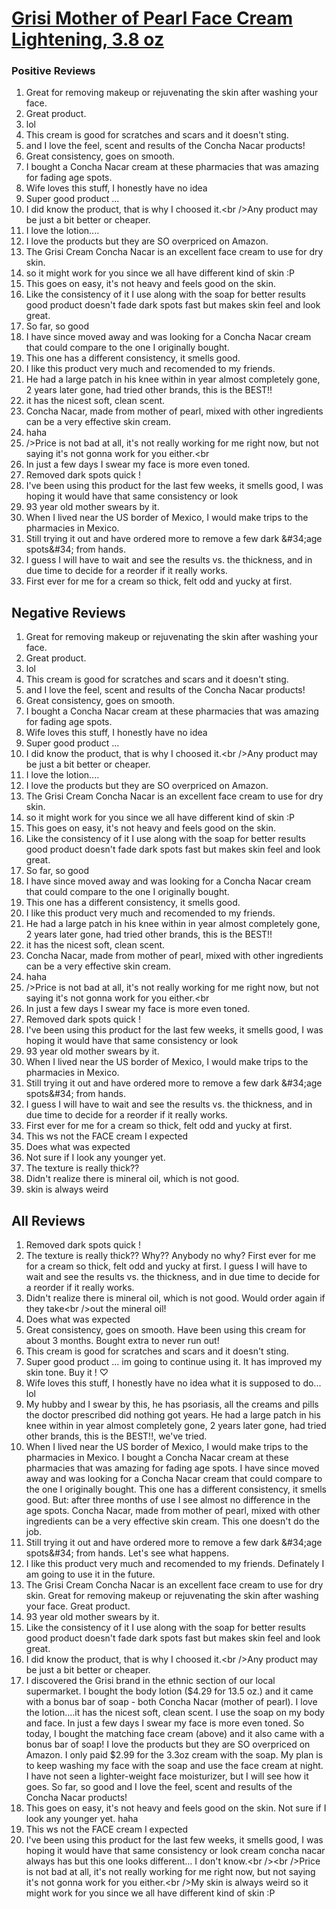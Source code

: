 # [Grisi Mother of Pearl Face Cream Lightening, 3.8 oz](https://products.checkmycream.com/products/Grisi-Mother-of-Pearl-Face-Cream-Lightening-3.8-oz.html)

### Positive Reviews

<ol>
      <li>Great for removing makeup or rejuvenating the skin after washing your face.  </li>
      <li>Great product.</li>
      <li>lol</li>
      <li>This cream is good for scratches and scars and it doesn&#x27;t sting.</li>
      <li>and I love the feel, scent and results of the Concha Nacar products!</li>
      <li>Great consistency, goes on smooth.</li>
      <li>I bought a Concha Nacar cream at these pharmacies that was amazing for fading age spots.  </li>
      <li>Wife loves this stuff, I honestly have no idea</li>
      <li>Super good product ...</li>
      <li>I did know the product, that is why I choosed it.&lt;br /&gt;Any product may be just a bit better or cheaper.</li>
      <li>I love the lotion....</li>
      <li>I love the products but they are SO overpriced on Amazon.  </li>
      <li>The Grisi Cream Concha Nacar is an excellent face cream to use for dry skin.  </li>
      <li>so it might work for you since we all have different kind of skin :P</li>
      <li>This goes on easy, it&#x27;s not heavy and feels good on the skin.  </li>
      <li>Like the consistency of it I use along with the soap for better results good product doesn&#x27;t fade dark spots fast but makes skin feel and look great.</li>
      <li>So far, so good</li>
      <li>I have since moved away and was looking for a Concha Nacar cream that could compare to the one I originally bought.  </li>
      <li>This one has a different consistency, it smells good.  </li>
      <li>I like this product very much and recomended to my friends.</li>
      <li>He had a large patch in his knee within in year almost completely gone, 2 years later gone, had tried other brands, this is the BEST!!</li>
      <li>it has the nicest soft, clean scent.  </li>
      <li>Concha Nacar, made from mother of pearl, mixed with other ingredients can be a very effective skin cream.  </li>
      <li>haha</li>
      <li>/&gt;Price is not bad at all, it&#x27;s not really working for me right now, but not saying it&#x27;s not gonna work for you either.&lt;br</li>
      <li>In just a few days I swear my face is more even toned.  </li>
      <li>Removed dark spots quick !</li>
      <li>I&#x27;ve been using this product for the last few weeks, it smells good, I was hoping it would have that same consistency or look</li>
      <li>93 year old mother swears by it.</li>
      <li>When I lived near the US border of Mexico, I would make trips to the pharmacies in Mexico.  </li>
      <li>Still trying it out and have ordered more to remove a few dark &amp;#34;age spots&amp;#34; from hands.</li>
      <li>I guess I will have to wait and see the results vs. the thickness, and in due time to decide for a reorder if it really works.</li>
      <li>First ever for me for a cream so thick, felt odd and yucky at first.</li>
</ol>


<h2>Negative Reviews</h2>
<ol>
<li> Great for removing makeup or rejuvenating the skin after washing your face.  </li>
<li> Great product.</li>
<li> lol</li>
<li> This cream is good for scratches and scars and it doesn&#x27;t sting.</li>
<li> and I love the feel, scent and results of the Concha Nacar products!</li>
<li> Great consistency, goes on smooth.</li>
<li> I bought a Concha Nacar cream at these pharmacies that was amazing for fading age spots.  </li>
<li> Wife loves this stuff, I honestly have no idea</li>
<li> Super good product ...</li>
<li> I did know the product, that is why I choosed it.&lt;br /&gt;Any product may be just a bit better or cheaper.</li>
<li> I love the lotion....</li>
<li> I love the products but they are SO overpriced on Amazon.  </li>
<li> The Grisi Cream Concha Nacar is an excellent face cream to use for dry skin.  </li>
<li> so it might work for you since we all have different kind of skin :P</li>
<li> This goes on easy, it&#x27;s not heavy and feels good on the skin.  </li>
<li> Like the consistency of it I use along with the soap for better results good product doesn&#x27;t fade dark spots fast but makes skin feel and look great.</li>
<li> So far, so good</li>
<li> I have since moved away and was looking for a Concha Nacar cream that could compare to the one I originally bought.  </li>
<li> This one has a different consistency, it smells good.  </li>
<li> I like this product very much and recomended to my friends.</li>
<li> He had a large patch in his knee within in year almost completely gone, 2 years later gone, had tried other brands, this is the BEST!!</li>
<li> it has the nicest soft, clean scent.  </li>
<li> Concha Nacar, made from mother of pearl, mixed with other ingredients can be a very effective skin cream.  </li>
<li> haha</li>
<li> /&gt;Price is not bad at all, it&#x27;s not really working for me right now, but not saying it&#x27;s not gonna work for you either.&lt;br</li>
<li> In just a few days I swear my face is more even toned.  </li>
<li> Removed dark spots quick !</li>
<li> I&#x27;ve been using this product for the last few weeks, it smells good, I was hoping it would have that same consistency or look</li>
<li> 93 year old mother swears by it.</li>
<li> When I lived near the US border of Mexico, I would make trips to the pharmacies in Mexico.  </li>
<li> Still trying it out and have ordered more to remove a few dark &amp;#34;age spots&amp;#34; from hands.</li>
<li> I guess I will have to wait and see the results vs. the thickness, and in due time to decide for a reorder if it really works.</li>
<li> First ever for me for a cream so thick, felt odd and yucky at first.</li>
<li> This ws not the FACE cream I expected</li>
<li> Does what was expected</li>
<li> Not sure if I look any younger yet.  </li>
<li> The texture is really thick??</li>
<li> Didn&#x27;t realize there is mineral oil, which is not good.  </li>
<li> skin is always weird</li>
</ol>

<h2>All Reviews</h2>

<ol>
    <li> Removed dark spots quick !</li>
    <li> The texture is really thick?? Why?? Anybody no why? First ever for me for a cream so thick, felt odd and yucky at first. I guess I will have to wait and see the results vs. the thickness, and in due time to decide for a reorder if it really works.</li>
    <li> Didn&#x27;t realize there is mineral oil, which is not good.  Would order again if they take&lt;br /&gt;out the mineral oil!</li>
    <li> Does what was expected</li>
    <li> Great consistency, goes on smooth. Have been using this cream for about 3 months. Bought extra to never run out!</li>
    <li> This cream is good for scratches and scars and it doesn&#x27;t sting.</li>
    <li> Super good product ... im going to continue using it. It has improved my skin tone.  Buy it ! ♡</li>
    <li> Wife loves this stuff, I honestly have no idea what it is supposed to do... lol</li>
    <li> My hubby and I swear by this, he has psoriasis, all the creams and pills the doctor prescribed did nothing got years. He had a large patch in his knee within in year almost completely gone, 2 years later gone, had tried other brands, this is the BEST!!, we&#x27;ve tried.</li>
    <li> When I lived near the US border of Mexico, I would make trips to the pharmacies in Mexico.  I bought a Concha Nacar cream at these pharmacies that was amazing for fading age spots.  I have since moved away and was looking for a Concha Nacar cream that could compare to the one I originally bought.  This one has a different consistency, it smells good.  But: after three months of use I see almost no difference in the age spots.  Concha Nacar, made from mother of pearl, mixed with other ingredients can be a very effective skin cream.  This one doesn&#x27;t do the job.</li>
    <li> Still trying it out and have ordered more to remove a few dark &amp;#34;age spots&amp;#34; from hands. Let&#x27;s see what happens.</li>
    <li> I like this product very much and recomended to my friends. Definately I am going to use it in the future.</li>
    <li> The Grisi Cream Concha Nacar is an excellent face cream to use for dry skin.  Great for removing makeup or rejuvenating the skin after washing your face.  Great product.</li>
    <li> 93 year old mother swears by it.</li>
    <li> Like the consistency of it I use along with the soap for better results good product doesn&#x27;t fade dark spots fast but makes skin feel and look great.</li>
    <li> I did know the product, that is why I choosed it.&lt;br /&gt;Any product may be just a bit better or cheaper.</li>
    <li> I discovered the Grisi brand in the ethnic section of our local supermarket.  I bought the body lotion ($4.29 for 13.5 oz.)  and it came with a bonus bar of soap - both Concha Nacar (mother of pearl).  I love the lotion....it has the nicest soft, clean scent.  I use the soap on my body and face.  In just a few days I swear my face is more even toned.  So today, I bought the matching face cream (above) and it also came with a bonus bar of soap!  I love the products but they are SO overpriced on Amazon.  I only paid $2.99 for the 3.3oz cream with the soap.  My plan is to keep washing my face with the soap and use the face cream at night.  I have not seen a lighter-weight face moisturizer, but I will see how it goes.  So far, so good and I love the feel, scent and results of the Concha Nacar products!</li>
    <li> This goes on easy, it&#x27;s not heavy and feels good on the skin.  Not sure if I look any younger yet.  haha</li>
    <li> This ws not the FACE cream I expected</li>
    <li> I&#x27;ve been using this product for the last few weeks, it smells good, I was hoping it would have that same consistency or look cream concha nacar always has but this one looks different... I don&#x27;t know.&lt;br /&gt;&lt;br /&gt;Price is not bad at all, it&#x27;s not really working for me right now, but not saying it&#x27;s not gonna work for you either.&lt;br /&gt;My skin is always weird so it might work for you since we all have different kind of skin :P</li>
</ol>




